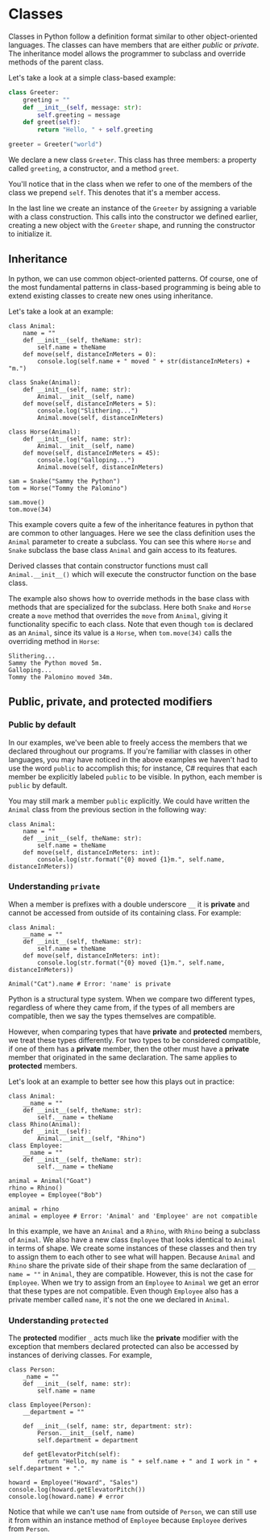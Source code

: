 # Classes

Classes in Python follow a definition format similar to other object-oriented languages. The classes can have members that are either _public_ or _private_. The inheritance model allows the programmer to subclass and override methods of the parent class.

Let's take a look at a simple class-based example:

```python
class Greeter:
    greeting = ""
    def __init__(self, message: str):
        self.greeting = message
    def greet(self):
        return "Hello, " + self.greeting

greeter = Greeter("world")
```

We declare a new class `Greeter`. This class has three members: a property called `greeting`, a constructor, and a method `greet`.

You'll notice that in the class when we refer to one of the members of the class we prepend `self`.
This denotes that it's a member access.

In the last line we create an instance of the `Greeter` by assigning a variable with a class construction. This calls into the constructor we defined earlier, creating a new object with the `Greeter` shape, and running the constructor to initialize it.

## Inheritance

In python, we can use common object-oriented patterns.
Of course, one of the most fundamental patterns in class-based programming is being able to extend existing classes to create new ones using inheritance.

Let's take a look at an example:

```python-ignore
class Animal:
    name = ""
    def __init__(self, theName: str):
        self.name = theName
    def move(self, distanceInMeters = 0):
        console.log(self.name + " moved " + str(distanceInMeters) + "m.")

class Snake(Animal):
    def __init__(self, name: str):
        Animal.__init__(self, name)
    def move(self, distanceInMeters = 5):
        console.log("Slithering...")
        Animal.move(self, distanceInMeters)

class Horse(Animal):
    def __init__(self, name: str):
        Animal.__init__(self, name)
    def move(self, distanceInMeters = 45):
        console.log("Galloping...")
        Animal.move(self, distanceInMeters)

sam = Snake("Sammy the Python")
tom = Horse("Tommy the Palomino")

sam.move()
tom.move(34)
```

This example covers quite a few of the inheritance features in python that are common to other languages.
Here we see the class definition uses the `Animal` parameter to create a subclass. 
You can see this where `Horse` and `Snake` subclass the base class `Animal` and gain access to its features.

Derived classes that contain constructor functions must call `Animal.__init__()` which will execute the constructor function on the base class.

The example also shows how to override methods in the base class with methods that are specialized for the subclass.
Here both `Snake` and `Horse` create a `move` method that overrides the `move` from `Animal`, giving it functionality specific to each class.
Note that even though `tom` is declared as an `Animal`, since its value is a `Horse`, when `tom.move(34)` calls the overriding method in `Horse`:

```Text
Slithering...
Sammy the Python moved 5m.
Galloping...
Tommy the Palomino moved 34m.
```

## Public, private, and protected modifiers

### Public by default

In our examples, we've been able to freely access the members that we declared throughout our programs.
If you're familiar with classes in other languages, you may have noticed in the above examples 
we haven't had to use the word `public` to accomplish this; for instance, 
C# requires that each member be explicitly labeled `public` to be visible.
In python, each member is `public` by default.

You may still mark a member `public` explicitly.
We could have written the `Animal` class from the previous section in the following way:

```python-ignore
class Animal:
    name = ""
    def __init__(self, theName: str):
        self.name = theName
    def move(self, distanceInMeters: int):
        console.log(str.format("{0} moved {1}m.", self.name, distanceInMeters))
```

### Understanding `private`

When a member is prefixes with a double underscore `__` it is **private** and cannot be accessed from outside of its containing class. For example:

```python-ignore
class Animal:
    __name = ""
    def __init__(self, theName: str):
        self.name = theName
    def move(self, distanceInMeters: int):
        console.log(str.format("{0} moved {1}m.", self.name, distanceInMeters))

Animal("Cat").name # Error: 'name' is private
```

Python is a structural type system.
When we compare two different types, regardless of where they came from, if the types of all members are compatible, then we say the types themselves are compatible.

However, when comparing types that have **private** and **protected** members, we treat these types differently.
For two types to be considered compatible, if one of them has a **private** member, 
then the other must have a **private** member that originated in the same declaration.
The same applies to **protected** members.

Let's look at an example to better see how this plays out in practice:

```python-ignore
class Animal:
    __name = ""
    def __init__(self, theName: str):
        self.__name = theName
class Rhino(Animal):
    def __init__(self):
        Animal.__init__(self, "Rhino")
class Employee:
    __name = ""
    def __init__(self, theName: str):
        self.__name = theName

animal = Animal("Goat")
rhino = Rhino()
employee = Employee("Bob")

animal = rhino
animal = employee # Error: 'Animal' and 'Employee' are not compatible
```

In this example, we have an `Animal` and a `Rhino`, with `Rhino` being a subclass of `Animal`.
We also have a new class `Employee` that looks identical to `Animal` in terms of shape.
We create some instances of these classes and then try to assign them to each other to see what will happen.
Because `Animal` and `Rhino` share the private side of their shape from the same declaration of 
`__ name = ""` in `Animal`, they are compatible. However, this is not the case for `Employee`.
When we try to assign from an `Employee` to `Animal` we get an error that these types are not compatible.
Even though `Employee` also has a private member called `name`, it's not the one we declared in `Animal`.

### Understanding `protected`

The **protected** modifier `_` acts much like the **private** modifier with the exception that members 
declared protected can also be accessed by instances of deriving classes. For example,

```python-ignore
class Person:
    _name = ""
    def __init__(self, name: str):
        self.name = name

class Employee(Person):
    __department = ""

    def __init__(self, name: str, department: str):
        Person.__init__(self, name)
        self.department = department

    def getElevatorPitch(self):
        return "Hello, my name is " + self.name + " and I work in " + self.department + "."

howard = Employee("Howard", "Sales")
console.log(howard.getElevatorPitch())
console.log(howard.name) # error
```

Notice that while we can't use `name` from outside of `Person`, 
we can still use it from within an instance method of `Employee` because `Employee` derives from `Person`.